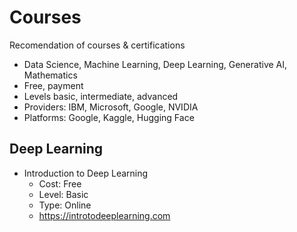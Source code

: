 # Courses

Recomendation of courses & certifications
- Data Science, Machine Learning, Deep Learning, Generative AI, Mathematics
- Free, payment
- Levels basic, intermediate, advanced
- Providers: IBM, Microsoft, Google, NVIDIA
- Platforms: Google, Kaggle, Hugging Face

## Deep Learning

- Introduction to Deep Learning
  - Cost: Free
  - Level: Basic
  -  Type: Online
  -  https://introtodeeplearning.com

